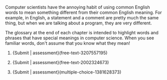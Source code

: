 Computer scientists have the annoying habit of using common
English words to mean something different from their common
English meaning.  For example, in English, a statement and
a comment are pretty much the same thing, but when we are
talking about a program, they are very different.

The glossary at the end of each chapter is intended to highlight
words and phrases that have special meanings in computer science.
When you see familiar words, don't assume that you know what 
they mean!

1. {Submit | assessment}(free-text-3207557195)

1. {Submit | assessment}(free-text-2002324673)

1. {Submit | assessment}(multiple-choice-1381628373)